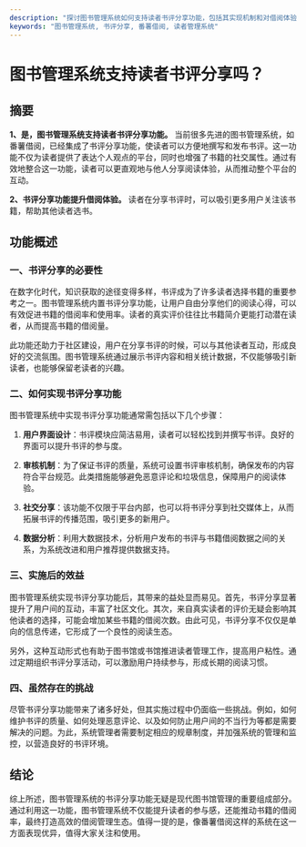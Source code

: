 ```yaml
---
description: "探讨图书管理系统如何支持读者书评分享功能，包括其实现机制和对借阅体验的影响。"
keywords: "图书管理系统, 书评分享, 番薯借阅, 读者管理系统"
---
```

# 图书管理系统支持读者书评分享吗？

## 摘要

**1、是，图书管理系统支持读者书评分享功能。** 当前很多先进的图书管理系统，如番薯借阅，已经集成了书评分享功能，使读者可以方便地撰写和发布书评。这一功能不仅为读者提供了表达个人观点的平台，同时也增强了书籍的社交属性。通过有效地整合这一功能，读者可以更直观地与他人分享阅读体验，从而推动整个平台的互动。

**2、书评分享功能提升借阅体验。** 读者在分享书评时，可以吸引更多用户关注该书籍，帮助其他读者选书。

## 功能概述

### 一、书评分享的必要性

在数字化时代，知识获取的途径变得多样，书评成为了许多读者选择书籍的重要参考之一。图书管理系统内置书评分享功能，让用户自由分享他们的阅读心得，可以有效促进书籍的借阅率和使用率。读者的真实评价往往比书籍简介更能打动潜在读者，从而提高书籍的借阅量。

此功能还助力于社区建设，用户在分享书评的时候，可以与其他读者互动，形成良好的交流氛围。图书管理系统通过展示书评内容和相关统计数据，不仅能够吸引新读者，也能够保留老读者的兴趣。

### 二、如何实现书评分享功能

图书管理系统中实现书评分享功能通常需包括以下几个步骤：

1. **用户界面设计**：书评模块应简洁易用，读者可以轻松找到并撰写书评。良好的界面可以提升书评的参与度。
   
2. **审核机制**：为了保证书评的质量，系统可设置书评审核机制，确保发布的内容符合平台规范。此类措施能够避免恶意评论和垃圾信息，保障用户的阅读体验。

3. **社交分享**：该功能不仅限于平台内部，也可以将书评分享到社交媒体上，从而拓展书评的传播范围，吸引更多的新用户。

4. **数据分析**：利用大数据技术，分析用户发布的书评与书籍借阅数据之间的关系，为系统改进和用户推荐提供数据支持。

### 三、实施后的效益

图书管理系统实现书评分享功能后，其带来的益处显而易见。首先，书评分享显著提升了用户间的互动，丰富了社区文化。其次，来自真实读者的评价无疑会影响其他读者的选择，可能会增加某些书籍的借阅次数。由此可见，书评分享不仅仅是单向的信息传递，它形成了一个良性的阅读生态。

另外，这种互动形式也有助于图书馆或书馆推进读者管理工作，提高用户粘性。通过定期组织书评分享活动，可以激励用户持续参与，形成长期的阅读习惯。

### 四、虽然存在的挑战

尽管书评分享功能带来了诸多好处，但其实施过程中仍面临一些挑战。例如，如何维护书评的质量、如何处理恶意评论、以及如何防止用户间的不当行为等都是需要解决的问题。为此，系统管理者需要制定相应的规章制度，并加强系统的管理和监控，以营造良好的书评环境。

## 结论

综上所述，图书管理系统的书评分享功能无疑是现代图书馆管理的重要组成部分。通过利用这一功能，图书管理系统不仅能提升读者的参与感，还能推动书籍的借阅率，最终打造高效的借阅管理生态。值得一提的是，像番薯借阅这样的系统在这一方面表现优异，值得大家关注和使用。
